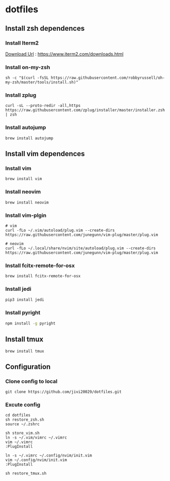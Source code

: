 # dotfiles

## Install zsh dependences
### Install Iterm2 
[Download Url](https://www.iterm2.com/downloads.html)
: https://www.iterm2.com/downloads.html

### Install on-my-zsh 
```
sh -c "$(curl -fsSL https://raw.githubusercontent.com/robbyrussell/oh-my-zsh/master/tools/install.sh)"
```

### Install zplug
```
curl -sL --proto-redir -all,https https://raw.githubusercontent.com/zplug/installer/master/installer.zsh | zsh
```

### Install autojump
```
brew install autojump
```


## Install vim dependences

### Install vim 
```shell
brew install vim
```

### Install neovim 
```shell
brew install neovim
```

### Install vim-plgin
```shell
# vim
curl -fLo ~/.vim/autoload/plug.vim --create-dirs https://raw.githubusercontent.com/junegunn/vim-plug/master/plug.vim
		
# neovim 
curl -fLo ~/.local/share/nvim/site/autoload/plug.vim --create-dirs https://raw.githubusercontent.com/junegunn/vim-plug/master/plug.vim
```

### Install fcitx-remote-for-osx
```
brew install fcitx-remote-for-osx
```

### Install jedi
```bash
pip3 install jedi
```

### Install pyright
```bash
npm install -g pyright
```

## Install tmux
```shell
brew install tmux
```

## Configuration


### Clone config to local 
```
git clone https://github.com/jivi20029/dotfiles.git
```

### Excute config
```
cd dotfiles
sh restore_zsh.sh
source ~/.zshrc 

sh store_vim.sh
ln -s ~/.vim/vimrc ~/.vimrc
vim ~/.vimrc 
:PlugInstall

ln -s ~/.vimrc ~/.config/nvim/init.vim
vim ~/.config/nvim/init.vim
:PlugInstall

sh restore_tmux.sh
```
